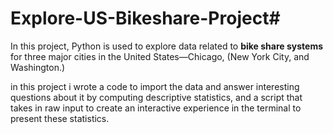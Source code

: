 # Explore-US-Bikeshare-Project#
In this project, Python is used to explore data related to **bike share systems** for three major cities in the United States—Chicago, (New York City, and Washington.) 

in this project i wrote a code to import the data and answer interesting questions about it by computing descriptive statistics, and a script that takes in raw input to create an interactive experience in the terminal to present these statistics.
